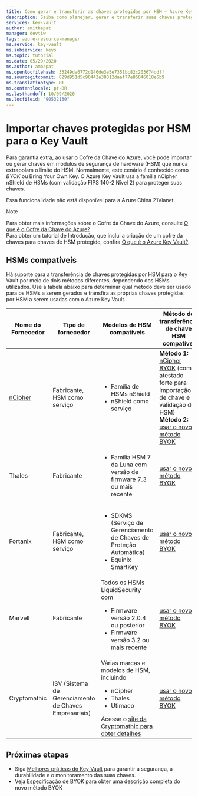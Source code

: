 ```yaml
---
title: Como gerar e transferir as chaves protegidas por HSM – Azure Key Vault
description: Saiba como planejar, gerar e transferir suas chaves protegidas por HSM para usá-las com o Azure Key Vault. Também conhecido como BYOK ou Traga sua própria chave.
services: key-vault
author: amitbapat
manager: devtiw
tags: azure-resource-manager
ms.service: key-vault
ms.subservice: keys
ms.topic: tutorial
ms.date: 05/29/2020
ms.author: ambapat
ms.openlocfilehash: 33249da6772d146de3e5e7351bc82c203674ddff
ms.sourcegitcommit: 829d951d5c90442a38012daaf77e86046018e5b9
ms.translationtype: HT
ms.contentlocale: pt-BR
ms.lasthandoff: 10/09/2020
ms.locfileid: "90532130"
---
```

# <a name="import-hsm-protected-keys-to-key-vault"></a>Importar chaves protegidas por HSM para o Key Vault

Para garantia extra, ao usar o Cofre da Chave do Azure, você pode importar ou gerar chaves em módulos de segurança de hardware (HSM) que nunca extrapolam o limite do HSM. Normalmente, este cenário é conhecido como *BYOK* ou Bring Your Own Key. O Azure Key Vault usa a família nCipher nShield de HSMs (com validação FIPS 140-2 Nível 2) para proteger suas chaves.

Essa funcionalidade não está disponível para a Azure China 21Vianet.

> [!NOTE]
> Para obter mais informações sobre o Cofre da Chave do Azure, consulte [O que é o Cofre da Chave do Azure?](../general/overview.md)  
> Para obter um tutorial de Introdução, que inclui a criação de um cofre da chaves para chaves de HSM protegido, confira [O que é o Azure Key Vault?](../general/overview.md).

## <a name="supported-hsms"></a>HSMs compatíveis

Há suporte para a transferência de chaves protegidas por HSM para o Key Vault por meio de dois métodos diferentes, dependendo dos HSMs utilizados. Use a tabela abaixo para determinar qual método deve ser usado para os HSMs a serem gerados e transfira as próprias chaves protegidas por HSM a serem usadas com o Azure Key Vault. 

|Nome do Fornecedor|Tipo de fornecedor|Modelos de HSM compatíveis|Método de transferência de chave HSM compatível|
|---|---|---|---|
|[nCipher](https://www.ncipher.com/products/key-management/cloud-microsoft-azure)|Fabricante,<br/>HSM como serviço|<ul><li>Família de HSMs nShield</li><li>nShield como serviço</ul>|**Método 1:** [nCipher BYOK](hsm-protected-keys-ncipher.md) (com atestado forte para importação de chave e validação de HSM)<br/>**Método 2:** [usar o novo método BYOK](hsm-protected-keys-byok.md) |
|Thales|Fabricante|<ul><li>Família HSM 7 da Luna com versão de firmware 7.3 ou mais recente</li></ul>| [usar o novo método BYOK](hsm-protected-keys-byok.md)|
|Fortanix|Fabricante,<br/>HSM como serviço|<ul><li>SDKMS (Serviço de Gerenciamento de Chaves de Proteção Automática)</li><li>Equinix SmartKey</li></ul>|[usar o novo método BYOK](hsm-protected-keys-byok.md)|
|Marvell|Fabricante|Todos os HSMs LiquidSecurity com<ul><li>Firmware versão 2.0.4 ou posterior</li><li>Firmware versão 3.2 ou mais recente</li></ul>|[usar o novo método BYOK](hsm-protected-keys-byok.md)|
|Cryptomathic|ISV (Sistema de Gerenciamento de Chaves Empresariais)|Várias marcas e modelos de HSM, incluindo<ul><li>nCipher</li><li>Thales</li><li>Utimaco</li></ul>Acesse o [site da Cryptomathic para obter detalhes](https://www.cryptomathic.com/azurebyok)|[usar o novo método BYOK](hsm-protected-keys-byok.md)|


## <a name="next-steps"></a>Próximas etapas

* Siga [Melhores práticas do Key Vault](../general/best-practices.md) para garantir a segurança, a durabilidade e o monitoramento das suas chaves.
* Veja [Especificação de BYOK](https://docs.microsoft.com/azure/key-vault/keys/byok-specification) para obter uma descrição completa do novo método BYOK
